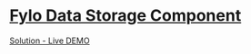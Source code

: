# [Fylo Data Storage Component](https://www.frontendmentor.io/challenges/fylo-data-storage-component-1dZPRbV5n "fylo-data-storage-component challenge")

[Solution - Live DEMO](https://vigorous-gates-b156b3.netlify.app/ "fylo-data-storage-component solution")
